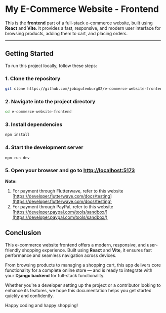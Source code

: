 # My E-Commerce Website - Frontend

This is the **frontend** part of a full-stack e-commerce website, built using **React** and **Vite**. It provides a fast, responsive, and modern user interface for browsing products, adding them to cart, and placing orders.

---

## Getting Started

To run this project locally, follow these steps:

### 1. Clone the repository

```bash
git clone https://github.com/jobigutenburg02/e-commerce-website-frontend.git
```

### 2. Navigate into the project directory

```bash
cd e-commerce-website-frontend
```

### 3. Install dependencies

```bash
npm install
```

### 4. Start the development server

```bash
npm run dev
```
### 5. Open your browser and go to [http://localhost:5173](http://localhost:5173)

**Note:** 
1. For payment through Flutterwave, refer to this website [https://developer.flutterwave.com/docs/testing](https://developer.flutterwave.com/docs/testing)
2. For payment through PayPal, refer to this website [https://developer.paypal.com/tools/sandbox/](https://developer.paypal.com/tools/sandbox/)

## Conclusion

This e-commerce website frontend offers a modern, responsive, and user-friendly shopping experience. Built using **React** and **Vite**, it ensures fast performance and seamless navigation across devices.

From browsing products to managing a shopping cart, this app delivers core functionality for a complete online store — and is ready to integrate with your **Django backend** for full-stack functionality.

Whether you're a developer setting up the project or a contributor looking to enhance its features, we hope this documentation helps you get started quickly and confidently.

Happy coding and happy shopping!
